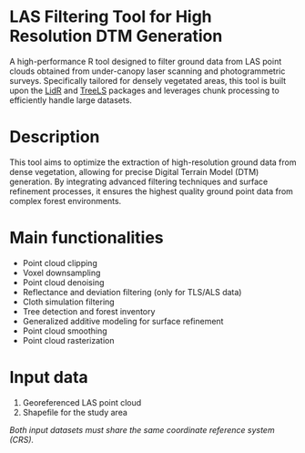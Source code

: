 # LAS Filtering Tool for High Resolution DTM Generation #
A high-performance R tool designed to filter ground data from LAS point clouds obtained from under-canopy laser scanning and photogrammetric surveys. Specifically tailored for densely vegetated areas, this tool is built upon the [LidR](https://github.com/r-lidar/lidR) and [TreeLS](https://github.com/tiagodc/TreeLS) packages and leverages chunk processing to efficiently handle large datasets.

# Description #
This tool aims to optimize the extraction of high-resolution ground data from dense vegetation, allowing for precise Digital Terrain Model (DTM) generation. By integrating advanced filtering techniques and surface refinement processes, it ensures the highest quality ground point data from complex forest environments.

# Main functionalities #
- Point cloud clipping
- Voxel downsampling
- Point cloud denoising
- Reflectance and deviation filtering (only for TLS/ALS data)
- Cloth simulation filtering
- Tree detection and forest inventory
- Generalized additive modeling for surface refinement
- Point cloud smoothing
- Point cloud rasterization 

# Input data #
1. Georeferenced LAS point cloud
2. Shapefile for the study area
   
*Both input datasets must share the same coordinate reference system (CRS).*

